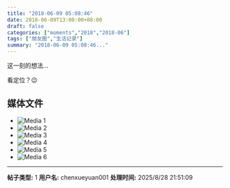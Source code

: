 ```yaml
---
title: "2018-06-09 05:08:46"
date: 2018-06-09T13:00:00+08:00
draft: false
categories: ["moments","2018","2018-06"]
tags: ["朋友圈","生活记录"]
summary: "2018-06-09 05:08:46..."
---
```


这一刻的想法…

看定位？😉

## 媒体文件

- ![Media 1](/Moments/photos/2018-06-09/201806090508460.jpg)
- ![Media 2](/Moments/photos/2018-06-09/201806090508461.jpg)
- ![Media 3](/Moments/photos/2018-06-09/201806090508462.jpg)
- ![Media 4](/Moments/photos/2018-06-09/201806090508463.jpg)
- ![Media 5](/Moments/photos/2018-06-09/201806090508464.jpg)
- ![Media 6](/Moments/photos/2018-06-09/201806090508465.jpg)

---

**帖子类型:** 1
**用户名:** chenxueyuan001
**处理时间:** 2025/8/28 21:51:09